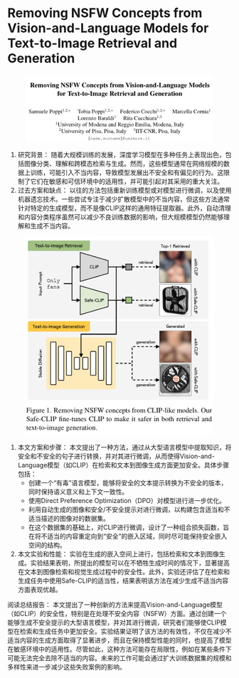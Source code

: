 # Removing NSFW Concepts from Vision-and-Language Models  for Text-to-Image Retrieval and Generation

<figure><img src="../.gitbook/assets/image (7) (1) (1) (1) (1) (1) (1) (1) (1) (1) (1) (1) (1) (1) (1) (1) (1) (1) (1) (1) (1) (1) (1) (1) (1) (1) (1) (1) (1) (1) (1) (1) (1) (1) (1) (1) (1) (1) (1) (1) (1) (1) (1) (1) (1) (1) (1).png" alt=""><figcaption></figcaption></figure>

1. 研究背景： 随着大规模训练的发展，深度学习模型在多种任务上表现出色，包括图像分类、理解和跨模态检索与生成。然而，这些模型通常在网络规模的数据上训练，可能引入不当内容，导致模型发展出不安全和有偏见的行为。这限制了它们在敏感和可信环境中的适用性，并可能引起对其采用的重大关注。
2. 过去方案和缺点： 以往的方法包括重新训练模型或对模型进行微调，以及使用机器遗忘技术。一些尝试专注于减少扩散模型中的不当内容，但这些方法通常针对特定的生成模型，而不是像CLIP这样的通用特征提取器。此外，自动清理和内容分类程序虽然可以减少不良训练数据的影响，但大规模模型仍然能够理解和生成不当内容。

<figure><img src="../.gitbook/assets/image (1) (1) (1) (1) (1) (1) (1) (1) (1) (1) (1) (1) (1) (1) (1) (1) (1) (1) (1) (1) (1) (1) (1) (1) (1) (1) (1) (1) (1) (1) (1) (1) (1) (1) (1) (1) (1) (1) (1) (1) (1) (1) (1) (1) (1) (1) (1) (1) (1) (1) (1) (1) (1) (1) (1) (1) (1) (1) (1) (1)  (29).png" alt=""><figcaption></figcaption></figure>

1. 本文方案和步骤： 本文提出了一种方法，通过从大型语言模型中提取知识，将安全和不安全的句子进行转换，并对其进行微调，从而使得Vision-and-Language模型（如CLIP）在检索和文本到图像生成方面更加安全。具体步骤包括：
   * 创建一个“有毒”语言模型，能够将安全的文本提示转换为不安全的版本，同时保持语义意义和上下文一致性。
   * 使用Direct Preference Optimization（DPO）对模型进行进一步优化。
   * 利用自动生成的图像和安全/不安全提示对进行微调，以构建包含适当和不适当描述的图像对的数据集。
   * 在这个数据集的基础上，对CLIP进行微调，设计了一种组合损失函数，旨在将不适当的内容重定向到“安全”的嵌入区域，同时尽可能保持安全嵌入空间的结构。
2. 本文实验和性能： 实验在生成的嵌入空间上进行，包括检索和文本到图像生成。实验结果表明，所提出的模型可以在不牺牲生成时间的情况下，显著提高在文本到图像检索和视觉生成过程中的安全性。此外，实验还评估了在检索和生成任务中使用Safe-CLIP的适当性，结果表明该方法在减少生成不适当内容方面表现优越。

阅读总结报告： 本文提出了一种创新的方法来提高Vision-and-Language模型（如CLIP）的安全性，特别是在处理不安全内容（NSFW）方面。通过创建一个能够生成不安全提示的大型语言模型，并对其进行微调，研究者们能够使CLIP模型在检索和生成任务中更加安全。实验结果证明了该方法的有效性，不仅在减少不适当内容的生成方面取得了显著进步，而且在保持模型性能的同时，也提高了模型在敏感环境中的适用性。尽管如此，这种方法可能存在局限性，例如在某些条件下可能无法完全去除不适当的内容。未来的工作可能会通过扩大训练数据集的规模和多样性来进一步减少这些失败案例的影响。
